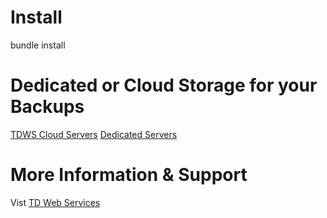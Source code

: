 # Install
bundle install

# Dedicated or Cloud Storage for your Backups
[TDWS Cloud Servers](https://tdwebservices.com/tdws-cloud-servers/)
[Dedicated Servers](https://tdwebservices.com/dedicated-servers/)

# More Information & Support 
Vist [TD Web Services](https://tdwebservices.com/)
